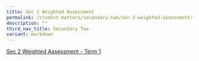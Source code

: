 ```yaml
---
title: Sec 2 Weighted Assessment
permalink: /student-matters/secondary-two/sec-2-weighted-assessment/
description: ""
third_nav_title: Secondary Two
variant: markdown
---
```

[Sec 2 Weighted Assessment - Term 1](https://docs.google.com/document/d/1ajhuzNR7ktolKaRzoa6Zno2CwZYlnWEvkEPzGCWTYIU/edit?tab=t.0)